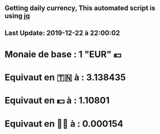 ## Getting daily currency, This automated script is using [jq](https://stedolan.github.io/jq/)
## Last Update:  2019-12-22 à 22:00:02
 # Monaie de base : 1 "EUR" 💶 
 # Equivaut en 🇹🇳 à :  3.138435 
 # Equivaut en 💵 à : 1.10801
 # Equivaut en 🐱‍💻 à :  0.000154
